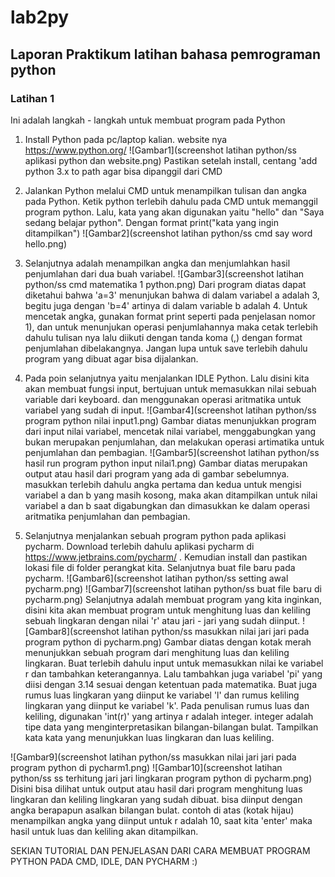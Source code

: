 # lab2py
## Laporan Praktikum latihan bahasa pemrograman python

### Latihan 1 
Ini adalah langkah - langkah untuk membuat program pada Python
1) Install Python pada pc/laptop kalian. website nya https://www.python.org/ 
![Gambar1](screenshot latihan python/ss aplikasi python dan website.png)
Pastikan setelah install, centang 'add python 3.x to path agar bisa dipanggil dari CMD

2) Jalankan Python melalui CMD untuk menampilkan tulisan dan angka pada Python.
Ketik python terlebih dahulu pada CMD untuk memanggil program python. 
Lalu, kata yang akan digunakan yaitu "hello" dan "Saya sedang belajar python". Dengan format print("kata yang ingin ditampilkan")
![Gambar2](screenshot latihan python/ss cmd say word hello.png)

3) Selanjutnya adalah menampilkan angka dan menjumlahkan hasil penjumlahan dari dua buah variabel.
![Gambar3](screenshot latihan python/ss cmd matematika 1 python.png) 
Dari program diatas dapat diketahui bahwa 'a=3' menunjukan bahwa di dalam variabel a adalah 3, begitu juga dengan 'b=4' artinya di dalam variable b adalah 4. 
Untuk mencetak angka, gunakan format print seperti pada penjelasan nomor 1), dan untuk menunjukan operasi penjumlahannya maka cetak terlebih dahulu tulisan nya lalu diikuti dengan tanda koma (,) dengan format penjumlahan dibelakangnya. Jangan lupa untuk save terlebih dahulu program yang dibuat agar bisa dijalankan.

4) Pada poin selanjutnya yaitu menjalankan IDLE Python. Lalu disini kita akan membuat fungsi input, bertujuan untuk memasukkan nilai sebuah variable dari keyboard. dan menggunakan operasi aritmatika untuk variabel yang sudah di input.
![Gambar4](screenshot latihan python/ss program python nilai input1.png)
Gambar diatas menunjukkan program dari input nilai variabel, mencetak nilai variabel, menggabungkan yang bukan merupakan penjumlahan, dan melakukan operasi artimatika untuk penjumlahan dan pembagian. 
![Gambar5](screenshot latihan python/ss hasil run program python input nilai1.png) 
Gambar diatas merupakan output atau hasil dari program yang ada di gambar sebelumnya. masukkan terlebih dahulu angka pertama dan kedua untuk mengisi variabel a dan b yang masih kosong, maka akan ditampilkan untuk nilai variabel a dan b saat digabungkan dan dimasukkan ke dalam operasi aritmatika penjumlahan dan pembagian. 

5) Selanjutnya menjalankan sebuah program python pada aplikasi pycharm. 
Download terlebih dahulu aplikasi pycharm di https://www.jetbrains.com/pycharm/ . Kemudian install dan pastikan lokasi file di folder perangkat kita. Selanjutnya buat file baru pada pycharm. 
![Gambar6](screenshot latihan python/ss setting awal pycharm.png) ![Gambar7](screenshot latihan python/ss buat file baru di pycharm.png)
Selanjutnya adalah membuat program yang kita inginkan, disini kita akan membuat program untuk menghitung luas dan keliling sebuah lingkaran dengan nilai 'r' atau jari - jari yang sudah diinput. 
![Gambar8](screenshot latihan python/ss masukkan nilai jari jari pada program python di pycharm.png)
Gambar diatas dengan kotak merah menunjukkan sebuah program dari menghitung luas dan keliling lingkaran. 
Buat terlebih dahulu input untuk memasukkan nilai ke variabel r dan tambahkan keterangannya. 
Lalu tambahkan juga variabel 'pi' yang diisi dengan 3.14 sesuai dengan ketentuan pada matematika. Buat juga rumus luas lingkaran yang diinput ke variabel 'l' dan rumus keliling lingkaran yang diinput ke variabel 'k'. 
Pada penulisan rumus luas dan keliling, digunakan 'int(r)' yang artinya r adalah integer. integer adalah tipe data yang menginterpretasikan bilangan-bilangan bulat. 
Tampilkan kata kata yang menunjukkan luas lingkaran dan luas keliling. 

![Gambar9](screenshot latihan python/ss masukkan nilai jari jari pada program python di pycharm1.png) ![Gambar10](screenshot latihan python/ss ss terhitung jari jari lingkaran program python di pycharm.png)
Disini bisa dilihat untuk output atau hasil dari program menghitung luas lingkaran dan keliling lingkaran yang sudah dibuat. bisa diinput dengan angka berapapun asalkan bilangan bulat. contoh di atas (kotak hijau) menampilkan angka yang diinput untuk r adalah 10, saat kita 'enter' maka hasil untuk luas dan keliling akan ditampilkan. 

SEKIAN TUTORIAL DAN PENJELASAN DARI CARA MEMBUAT PROGRAM PYTHON PADA CMD, IDLE, DAN PYCHARM :)